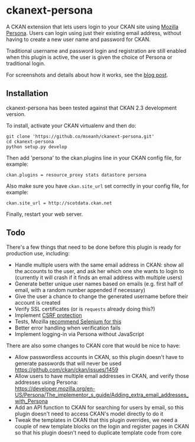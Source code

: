 ckanext-persona
===============

A CKAN extension that lets users login to your CKAN site using
[Mozilla Persona](http://www.mozilla.org/en-US/persona/). Users can login
using just their existing email address, without having to create a new user
name and password for CKAN.

Traditional username and password login and registration are still enabled when this
plugin is active, the user is given the choice of Persona or traditional login.

For screenshots and details about how it works, see the [blog post](http://seanh.cc/posts/ckanext-persona/).


Installation
------------

ckanext-persona has been tested against that CKAN 2.3 development version.

To install, activate your CKAN virtualenv and then do:

    git clone 'https://github.co/mseanh/ckanext-persona.git'
    cd ckanext-persona
    python setup.py develop

Then add 'persona' to the ckan.plugins line in your CKAN config file, for example:

    ckan.plugins = resource_proxy stats datastore persona
    
Also make sure you have `ckan.site_url` set correctly in your config file, for example:

    ckan.site_url = http://scotdata.ckan.net

Finally, restart your web server.


Todo
----

There's a few things that need to be done before this plugin is ready for production use, including:

- Handle multiple users with the same email address in CKAN:
  show all the accounts to the user, and ask her which one she wants
  to login to
  (currently it will crash if it finds an email address with multiple users)
- Generate better unique user names based on emails
  (e.g. first half of email, with a random number appended if necessary)
- Give the user a chance to change the generated username before their account is created
- Verify SSL certificates (or is `requests` already doing this?)
- Implement [CSRF protection](https://developer.mozilla.org/en-US/Persona/Security_Considerations)
- Tests, Mozilla [recommend Selenium for this](https://developer.mozilla.org/en-US/Persona/The_implementor_s_guide/Testing?redirectlocale=en-US&redirectslug=Persona%2FThe_implementor_s_guide%2FTesting)
- Better error handling when verification fails
- Implement logging-in via Persona without JavaScript

There are also some changes to CKAN core that would be nice to have:

- Allow passwordless accounts in CKAN, so this plugin doesn't have to generate passwords
  that will never be used <https://github.com/ckan/ckan/issues/1459>
- Allow users to have multiple email addresses in CKAN, and verify those addresses using Persona:    
  <https://developer.mozilla.org/en-US/Persona/The_implementor_s_guide/Adding_extra_email_addresses_with_Persona>
- Add an API function to CKAN for searching for users by email, so this plugin
  doesn't need to access CKAN's model directly to do it
- Tweak the templates in CKAN that this plugin overrides,
  we need a couple of new template blocks on the login and register pages in CKAN so that his plugin
  doesn't need to duplicate template code from core
